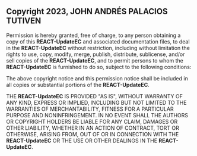 ## Copyright 2023, JOHN ANDRÉS PALACIOS TUTIVEN

Permission is hereby granted, free of charge, to any person obtaining a copy of this **REACT-UpdateEC** and associated
documentation files, to deal in the **REACT-UpdateEC** without restriction, including without limitation the rights to
use, copy, modify, merge, publish, distribute, sublicense, and/or sell copies of the **REACT-UpdateEC**, and to permit
persons to whom the **REACT-UpdateEC** is furnished to do so, subject to the following conditions:

The above copyright notice and this permission notice shall be included in all copies or substantial portions of the
**REACT-UpdateEC**.

THE **REACT-UpdateEC** IS PROVIDED "AS IS", WITHOUT WARRANTY OF ANY KIND, EXPRESS OR IMPLIED, INCLUDING BUT NOT LIMITED
TO THE WARRANTIES OF MERCHANTABILITY, FITNESS FOR A PARTICULAR PURPOSE AND NONINFRINGEMENT. IN NO EVENT SHALL THE
AUTHORS OR COPYRIGHT HOLDERS BE LIABLE FOR ANY CLAIM, DAMAGES OR OTHER LIABILITY, WHETHER IN AN ACTION OF CONTRACT, TORT
OR OTHERWISE, ARISING FROM, OUT OF OR IN CONNECTION WITH THE **REACT-UpdateEC** OR THE USE OR OTHER DEALINGS IN THE
**REACT-UpdateEC**.
